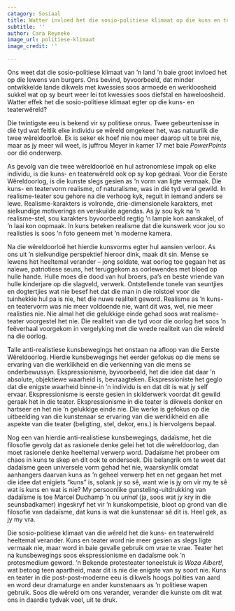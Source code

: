 ```yaml
---
catagory: Sosiaal
title: Watter invloed het die sosio-politiese klimaat op die kuns en teater?
subtitle: ''
author: Cara Reyneke
image_url: politiese-klimaat
image_credit: ''

---
```

Ons weet dat die sosio-politiese klimaat van ’n land ’n baie groot invloed het op die lewens van burgers. Ons bevind, byvoorbeeld, dat minder ontwikkelde lande dikwels met kwessies soos armoede en werkloosheid sukkel wat op sy beurt weer lei tot kwessies soos diefstal en haweloosheid. Watter effek het die sosio-politiese klimaat egter op die kuns- en teaterwêreld?

Die twintigste eeu is bekend vir sy politiese onrus. Twee gebeurtenisse in dié tyd wat feitlik elke individu se wêreld omgekeer het, was natuurlik die twee wêreldoorloë. Ek is seker ek hoef nie nou meer daarop uit te brei nie, maar as jy meer wil weet, is juffrou Meyer in kamer 17 met baie _PowerPoints_ oor dié onderwerp.

As gevolg van die twee wêreldoorloë en hul astronomiese impak op elke individu, is die kuns- en teaterwêreld ook op sy kop gedraai. Voor die Eerste Wêreldoorlog, is die kunste slegs gesien as ’n vorm van ligte vermaak. Die kuns- en teatervorm realisme, of naturalisme, was in dié tyd veral gewild. In realisme-teater sou gehore na die verhoog kyk, reguit in iemand anders se lewe. Realisme-karakters is volronde, drie-dimensionele karakters, met sielkundige motiverings en verskuilde agendas. As jy sou kyk na ’n realisme-stel, sou karakters byvoorbeeld regtig ’n lampie kon aanskakel, of ’n laai kon oopmaak. In kuns beteken realisme dat die kunswerk voor jou so realisties is soos ’n foto geneem met ’n moderne kamera.

Na die wêreldoorloë het hierdie kunsvorms egter hul aansien verloor. As ons uit ’n sielkundige perspektief hieroor dink, maak dit sin. Mense se lewens het heeltemal verander – jong soldate, wat oorlog toe gegaan het as naïewe, patriotiese seuns, het teruggekom as oorlewendes met bloed op hulle hande. Hulle moes die dood van hul broers, pa’s en beste vriende van hulle kinderjare op die slagveld, verwerk. Ontstellende tonele van seuntjies en dogtertjies wat nie besef het dat die man in die rolstoel voor die tuinhekkie hul pa is nie, het die nuwe realiteit geword. Realisme as ’n kuns- en teatervorm was nie meer voldoende nie, want dit was, wel, nie meer realisties nie. Nie almal het die gelukkige einde gehad soos wat realisme-teater voorgestel het nie. Die realiteit van die tyd voor die oorlog het soos ’n feëverhaal voorgekom in vergelyking met die wrede realiteit van die wêreld na die oorlog.

Talle anti-realistiese kunsbewegings het onstaan na afloop van die Eerste Wêreldoorlog. Hierdie kunsbewegings het eerder gefokus op die mens se ervaring van die werklikheid en die verkenning van die mens se onderbewussyn. Ekspressionisme, byvoorbeeld, het die idee dat daar ’n absolute, objektiewe waarheid is, bevraagteken. Ekspressioniste het geglo dat die enigste waarheid binne-in ’n individu is en dat dit is wat jy self ervaar. Ekspressionisme is eerste gesien in skilderwerk voordat dit gewild geraak het in die teater. Ekspressionisme in die teater is dikwels donker en hartseer en het nie ’n gelukkige einde nie. Die werke is gefokus op die uitbeelding van die kunstenaar se ervaring van die werklikheid en alle aspekte van die teater (beligting, stel, dekor, ens.) is hiervolgens bepaal.

Nog een van hierdie anti-realistiese kunsbewegings, dadaïsme, het die filosofie gevolg dat as rasionele denke gelei het tot die wêreldoorlog, dan moet rasionele denke heeltemal verwerp word. Dadaïsme het probeer om chaos in kuns te skep en dit ook te ondersoek. Dis belangrik om te weet dat dadaïsme geen universele vorm gehad het nie, waarskynlik omdat aanhangers daarvan kuns as ’n geheel verwerp het en net gegaan het met die idee dat enigiets “kuns” is, solank jy so sê, want wie is jy om vir my te sê wat is kuns en wat is nie? My persoonlike gunsteling-uitdrukking van dadaïsme is toe Marcel Duchamp ’n ou _urinal_ (ja, soos wat jy kry in die seunsbadkamer) ingeskryf het vir ’n kunskompetisie, bloot op grond van die filosofie van dadaïsme, dat kuns is wat die kunstenaar sê dit is. Heel gek, as jy my vra.

Die sosio-politiese klimaat van die wêreld het die kuns- en teaterwêreld heeltemal verander. Kuns en teater word nie meer gesien as slegs ligte vermaak nie, maar word in baie gevalle gebruik om vrae te vrae. Teater het na kunsbewegings soos ekspressionisme en dadaïsme ook ’n protesmedium geword. ’n Bekende protesteater toneelstuk is _Woza Albert!_, wat betoog teen apartheid, maar dit is nie die enigste van sy soort nie. Kuns en teater in die post-post-moderne eeu is dikwels hoogs polities van aard en word deur dramaturge en ander kunstenaars as ’n politiese wapen gebruik. Soos die wêreld om ons verander, verander die kunste om dit wat ons in daardie tydvak voel, uit te druk.